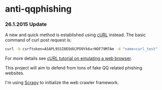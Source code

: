 anti-qqphishing
===============

### 26.1.2015 Update
A new and quick method is established using [cURL] instead. The basic command of curl post request is:

``` bash
curl -b csrftoken=ASAPL9SSI0EOdUJPD9Yk6xrNOF79M7Am -d "name=curl_test" http://127.0.0.1:8000/rango/add_category/
```
For more details see [cURL tutorial on emulating a web browser].

This project will aim to defend from tons of fake QQ related phishing websites.

I'm using [Scrapy] to initialize the web crawler framework.

[Scrapy]:http://scrapy.org
[cURL]:http://curl.haxx.se
[cURL tutorial on emulating a web browser]:http://curl.haxx.se/docs/httpscripting.html
